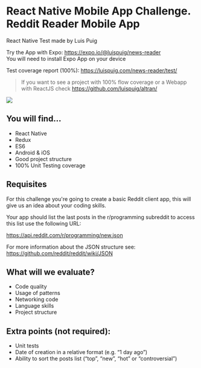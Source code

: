 # React Native Mobile App Challenge. Reddit Reader Mobile App

React Native Test made by Luis Puig

Try the App with Expo: https://expo.io/@luispuig/news-reader
<br/>You will need to install Expo App on your device

Test coverage report (100%): https://luispuig.com/news-reader/test/

> If you want to see a project with 100% flow coverage or a Webapp with ReactJS check https://github.com/luispuig/altran/

![](showcase.gif)

## You will find...

- React Native
- Redux
- ES6
- Android & iOS
- Good project structure
- 100% Unit Testing coverage

## Requisites

For this challenge you're going to create a basic Reddit client app, this will give us an idea about your coding skills.<br/>

Your app should list the last posts in the r/programming subreddit to access this list use the following URL:

https://api.reddit.com/r/programming/new.json

For more information about the JSON structure see: https://github.com/reddit/reddit/wiki/JSON

## What will we evaluate?

- Code quality
- Usage of patterns
- Networking code
- Language skills
- Project structure

## Extra points (not required):

- Unit tests
- Date of creation in a relative format (e.g. “1 day ago”)
- Ability to sort the posts list (“top”, “new”, “hot” or “controversial”)
